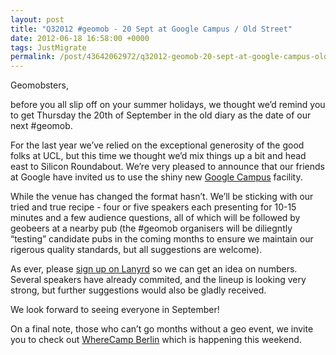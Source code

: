 ```yaml
--- 
layout: post
title: "Q32012 #geomob - 20 Sept at Google Campus / Old Street"
date: 2012-06-18 16:58:00 +0000
tags: JustMigrate
permalink: /post/43642062972/q32012-geomob-20-sept-at-google-campus-old-st-5056
---
```

Geomobsters,

before you all slip off on your summer holidays, we thought we’d remind you to get Thursday the 20th of September in the old diary as the date of our next #geomob.

For the last year we’ve relied on the exceptional generosity of the good folks at UCL, but this time we thought we’d mix things up a bit and head east to Silicon Roundabout. We’re very pleased to announce that our friends at Google have invited us to use the shiny new [Google Campus](http://www.campuslondon.com/) facility.

While the venue has changed the format hasn’t. We’ll be sticking with our tried and true recipe - four or five speakers each presenting for 10-15 minutes and a few audience questions, all of which will be followed by geobeers at a nearby pub (the #geomob organisers will be diliegntly “testing” candidate pubs in the coming months to ensure we maintain our rigerous quality standards, but all suggestions are welcome).

As ever, please [sign up on Lanyrd](http://lanyrd.com/2012/geomob-sep/) so we can get an idea on numbers. Several speakers have already commited, and the lineup is looking very strong, but further suggestions would also be gladly received.

We look forward to seeing everyone in September!

On a final note, those who can’t go months without a geo event, we invite you to check out [WhereCamp Berlin](http://wherecamp.de/) which is happening this weekend.